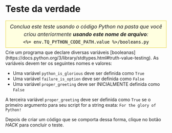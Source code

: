 # Teste da verdade

<style>
.py-script-info {
  font-size: 16px;
  text-align: center;
  background-color: #FFFFE0;
  border: 2px solid #F0E68C;
  padding: 5px;
  line-height: 1.5em;
  margin: 5px 0;
  font-style: italic;
}

.py-script-info span {
  font-style: normal;
  color: #000;
}
</style>
<div class="py-script-info">
  Conclua este teste usando o código Python na pasta que você criou anteriormente <b>usando este nome de arquivo</b>:
  <br/>
  <code><span><%= env.TQ_PYTHON_CODE_PATH.value %>/booleans.py</span></code>
</div>
Crie um programa que declare diversas variáveis [booleanas](https://docs.python.org/3/library/stdtypes.html#truth-value-testing). As variáveis devem ter os seguintes nomes e valores:

* Uma variável `python_is_glorious` deve ser definida como `True`
* Uma variável `failure_is_option` deve ser definida como `False`
* Uma variável `proper_greeting` deve ser INICIALMENTE definida como `False`

A terceira variável `proper_greeting` deve ser definida como `True` se o primeiro argumento para seu script for a string exata: `For the glory of Python!`

Depois de criar um código que se comporta dessa forma, clique no botão *HACK* para concluir o teste.